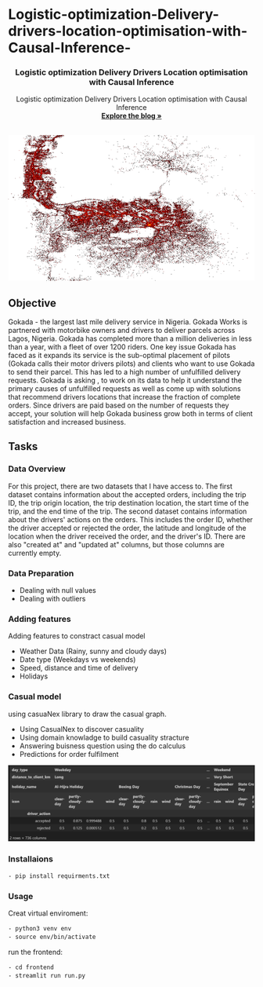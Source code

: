 # Logistic-optimization-Delivery-drivers-location-optimisation-with-Causal-Inference-

<div align="center">

  <h3 align="center">Logistic optimization Delivery Drivers Location optimisation with Causal Inference</h3>

  <p align="center">
    Logistic optimization Delivery Drivers Location optimisation with Causal Inference
    <br />
    <a href="https://medium.com/@jabezkassa2022/logistic-optimization-delivery-drivers-location-optimisation-with-causal-inference-3549fc0b643b"><strong>Explore the blog »</strong></a>
    <br />
    <br />
  </p>
</div>

![Description](image.png)

## Objective

Gokada - the largest last mile delivery service in Nigeria. Gokada Works is partnered with motorbike owners and drivers to deliver parcels across Lagos, Nigeria. Gokada has completed more than a million deliveries in less than a year, with a fleet of over 1200 riders.
One key issue Gokada has faced as it expands its service is the sub-optimal placement of pilots (Gokada calls their motor drivers pilots) and clients who want to use Gokada to send their parcel. This has led to a high number of unfulfilled delivery requests.
Gokada is asking , to work on its data to help it understand the primary causes of unfulfilled requests as well as come up with solutions that recommend drivers locations that increase the fraction of complete orders. Since drivers are paid based on the number of requests they accept, your solution will help Gokada business grow both in terms of client satisfaction and increased business.

## Tasks

### Data Overview

For this project, there are two datasets that I have access to. The first dataset contains information about the accepted orders, including the trip ID, the trip origin location, the trip destination location, the start time of the trip, and the end time of the trip.
The second dataset contains information about the drivers' actions on the orders. This includes the order ID, whether the driver accepted or rejected the order, the latitude and longitude of the location when the driver received the order, and the driver's ID. There are also "created at" and "updated at" columns, but those columns are currently empty.

### Data Preparation

- Dealing with null values
- Dealing with outliers

### Adding features

Adding features to constract casual model

- Weather Data (Rainy, sunny and cloudy days)
- Date type (Weekdays vs weekends)
- Speed, distance and time of delivery
- Holidays

### Casual model

using casuaNex library to draw the casual graph.

- Using CasualNex to discover casuality
- Using domain knowladge to build casuality stracture
- Answering buisness question using the do calculus
- Predictions for order fulfilment

![Description](/screenshots/driver_action_causes.png)
### Installaions

```sh
- pip install requirments.txt
```

### Usage 

Creat virtual enviroment:

```sh
- python3 venv env
- source env/bin/activate
```

run the frontend:
```sh
- cd frontend
- streamlit run run.py
```
